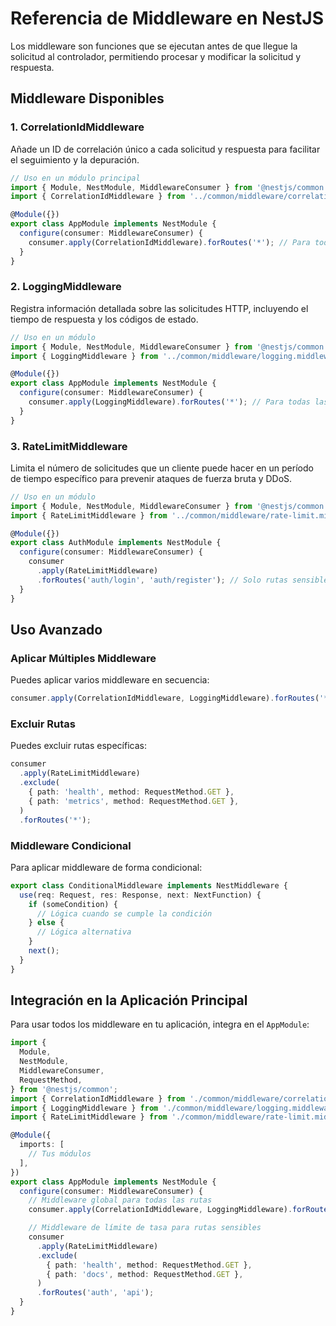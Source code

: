 # Referencia de Middleware en NestJS

Los middleware son funciones que se ejecutan antes de que llegue la solicitud al controlador, permitiendo procesar y modificar la solicitud y respuesta.

## Middleware Disponibles

### 1. CorrelationIdMiddleware

Añade un ID de correlación único a cada solicitud y respuesta para facilitar el seguimiento y la depuración.

```typescript
// Uso en un módulo principal
import { Module, NestModule, MiddlewareConsumer } from '@nestjs/common';
import { CorrelationIdMiddleware } from '../common/middleware/correlation-id.middleware';

@Module({})
export class AppModule implements NestModule {
  configure(consumer: MiddlewareConsumer) {
    consumer.apply(CorrelationIdMiddleware).forRoutes('*'); // Para todas las rutas
  }
}
```

### 2. LoggingMiddleware

Registra información detallada sobre las solicitudes HTTP, incluyendo el tiempo de respuesta y los códigos de estado.

```typescript
// Uso en un módulo
import { Module, NestModule, MiddlewareConsumer } from '@nestjs/common';
import { LoggingMiddleware } from '../common/middleware/logging.middleware';

@Module({})
export class AppModule implements NestModule {
  configure(consumer: MiddlewareConsumer) {
    consumer.apply(LoggingMiddleware).forRoutes('*'); // Para todas las rutas
  }
}
```

### 3. RateLimitMiddleware

Limita el número de solicitudes que un cliente puede hacer en un período de tiempo específico para prevenir ataques de fuerza bruta y DDoS.

```typescript
// Uso en un módulo
import { Module, NestModule, MiddlewareConsumer } from '@nestjs/common';
import { RateLimitMiddleware } from '../common/middleware/rate-limit.middleware';

@Module({})
export class AuthModule implements NestModule {
  configure(consumer: MiddlewareConsumer) {
    consumer
      .apply(RateLimitMiddleware)
      .forRoutes('auth/login', 'auth/register'); // Solo rutas sensibles
  }
}
```

## Uso Avanzado

### Aplicar Múltiples Middleware

Puedes aplicar varios middleware en secuencia:

```typescript
consumer.apply(CorrelationIdMiddleware, LoggingMiddleware).forRoutes('*');
```

### Excluir Rutas

Puedes excluir rutas específicas:

```typescript
consumer
  .apply(RateLimitMiddleware)
  .exclude(
    { path: 'health', method: RequestMethod.GET },
    { path: 'metrics', method: RequestMethod.GET },
  )
  .forRoutes('*');
```

### Middleware Condicional

Para aplicar middleware de forma condicional:

```typescript
export class ConditionalMiddleware implements NestMiddleware {
  use(req: Request, res: Response, next: NextFunction) {
    if (someCondition) {
      // Lógica cuando se cumple la condición
    } else {
      // Lógica alternativa
    }
    next();
  }
}
```

## Integración en la Aplicación Principal

Para usar todos los middleware en tu aplicación, integra en el `AppModule`:

```typescript
import {
  Module,
  NestModule,
  MiddlewareConsumer,
  RequestMethod,
} from '@nestjs/common';
import { CorrelationIdMiddleware } from './common/middleware/correlation-id.middleware';
import { LoggingMiddleware } from './common/middleware/logging.middleware';
import { RateLimitMiddleware } from './common/middleware/rate-limit.middleware';

@Module({
  imports: [
    // Tus módulos
  ],
})
export class AppModule implements NestModule {
  configure(consumer: MiddlewareConsumer) {
    // Middleware global para todas las rutas
    consumer.apply(CorrelationIdMiddleware, LoggingMiddleware).forRoutes('*');

    // Middleware de límite de tasa para rutas sensibles
    consumer
      .apply(RateLimitMiddleware)
      .exclude(
        { path: 'health', method: RequestMethod.GET },
        { path: 'docs', method: RequestMethod.GET },
      )
      .forRoutes('auth', 'api');
  }
}
```
